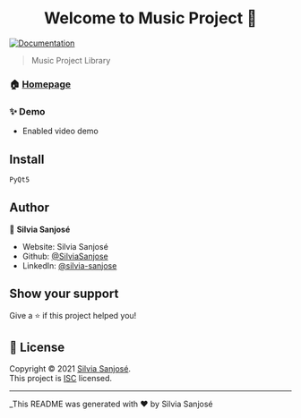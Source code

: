 <h1 align="center">Welcome to Music Project 👋</h1>
<p>
  <a href="https://github.com/SilviaSanjose/SilviaSanjosehub.io.git#readme" target="_blank">
    <img alt="Documentation" src="https://img.shields.io/badge/documentation-yes-brightgreen.svg" />
  </a>
</p>

> Music Project Library

### 🏠 [Homepage](https://github.com/SilviaSanjose/SilviaSanjose.github.io#readme)

### ✨ Demo
  * Enabled video demo

## Install

```sh
PyQt5
```

## Author

👤 **Silvia Sanjosé**

* Website: Silvia Sanjosé
* Github: [@SilviaSanjose](https://github.com/SilviaSanjose)
* LinkedIn: [@silvia-sanjose](https://linkedin.com/in/silvia-sanjose)


## Show your support

Give a ⭐️ if this project helped you!

## 📝 License

Copyright © 2021 [Silvia Sanjosé](https://github.com/SilviaSanjose).<br />
This project is [ISC](https://github.com/SilviaSanjose/SilviaSanjosehub.io.git/blob/master/LICENSE) licensed.

***
_This README was generated with ❤️ by Silvia Sanjosé
